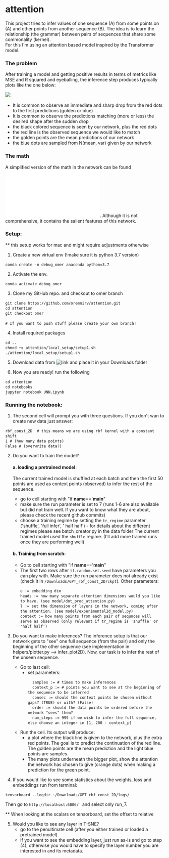 # attention

This project tries to infer values of one sequence (A) from 
some points on (A) and other points from another sequence (B). 
The idea is to learn the relationship (the grammar) between pairs of sequences that share some commonality (kernel).   
For this I'm using an attention based model inspired by the Transformer model. 

### The problem 
After training a model and getting positive results in terms 
of metrics like MSE and R squared and eyeballing, the inference step produces typically plots like the one below:

![](infer_bug)

* It is common to observe an immediate and sharp drop from the red dots to the first predictions (golden or blue)
* It is common to observe the predictions matching (more or less) the desired shape after the sudden drop
* the black colored sequence is seen by our network, plus the red dots
* the red line is the observed sequence we would like to match
* the golden points are the mean predictions of our network 
* the blue dots are sampled from N(mean, var) given by our network

### The math

A simplified version of the math in the network can be found ![here](model_maths.pdf).
Although it is not comprehensive, it contains the salient features of this network.

### Setup: 
** this setup works for mac and might require adjustments otherwise
1. Create a new virtual env (!make sure it is python 3.7 version)
```angular2html
conda create -n debug_omer anaconda python=3.7
```

2. Activate the env. 
```angular2html
conda activate debug_omer
```

3. Clone my GitHub repo. and checkout to omer branch
```angular2html
git clone https://github.com/oremnirv/attention.git
cd attention
git checkout omer

# If you want to push stuff please create your own branch!

```

4. Install required packages 
```angular2html
cd ..
chmod +x attention/local_setup/setup1.sh
./attention/local_setup/setup1.sh
```

5. Download data from ![link](https://universityofcambridgecloud-my.sharepoint.com/:f:/g/personal/on234_cam_ac_uk/ElcsER18Eb1OlZpzjihaAUkB_hiJVxsDuhyaxITNsHq2YQ?e=uKCgyz) and place it in your Downloads folder


6. Now you are ready! run the following
```angular2html
cd attention 
cd notebooks
jupyter notebook UNN.ipynb

```

### Running the notebook:

1. The second cell will prompt you with three questions. 
If you don't wan to create new data just answer:
```
rbf_const_2D  # this means we are using rbf kernel with a constant shift
1 # (how many data points)
False # (overwrite data?)   
```

2. Do you want to train the model? 
    #### a. loading a pretrained model: 
      
   The current trained model is shuffled at each batch and then the first 50
   points are used as context points (observed) to infer the rest of the sequence. 
      - go to cell starting with "if __name__=='__main__"
      - make sure the run parameter is set to 7 (runs 1-6 are also available but did not train well. If you want to know what they are about, please check the recent github commits)
      - choose a training regime by setting the ```tr_regime``` parameter ('shuffle', 'full infer', ' half half') - for details about the different regimes please see batch_creator.py in the data folder
        The current trained model used the ```shuffle``` regime. (I'll add more trained runs once they are performing well)
        
    #### b. Training from scratch:
   
      - Go to cell starting with "if __name__=='__main__"
      - The first two rows after ``tf.random.set.seed`` have parameters you can play with.
        Make sure the run parameter does not already exist (check it in ```/Downloads/GPT_rbf_const_2D/ckpt```).
        Other parameters: 
        ```
        e := embedding dim
        heads := how many separate attention dimensions would you like to have. (see model/dot_prod_attention.py)
        l := set the dimension of layers in the network, coming after the attention. (see model/experimental2d_model.py)
        context := how many points from each pair of sequnces will serve as observed (only relevant if tr_regime is 'shuffle' or 'half half')
        ```
        

3. Do you want to make inferences?
   The inference setup is that our network gets to "see" one full sequence (from the pair)
   and only the beginning of the other sequence (see implementation in helpers/plotter.py --> infer_plot2D). Now, our task is to infer the rest of the unseen 
   sequence. 
   
   - Go to last cell: 
        - set parameters:
          ```angular2html
            samples := # times to make inferences
            context_p := # points you want to see at the beginning of the sequence to be inferred
            consec := should the context points be chosen without gaps? (TRUE) or with? (False)
            order := should the data points be ordered before the network "sees" them?    
            num_steps := 999 if we wish to infer the full sequence, else choose an integer in [1, 200 - context_p]
          ```
   - Run the cell. Its output will produce: 
     * a plot where the black line is given to the network, plus the extra red points. 
     The goal is to predict the continuation of the red line. The golden points are the mean prediction
     and the light blue points are samples.
     * The many plots underneath the bigger plot, show the attention the network
    has chosen to give (orange dots) when making a prediction for the green point. 
       

4. If you would like to see some statistics about the weights, loss and embeddings run from terminal:
```angular2html
tensorboard --logdir ~/Downloads/GPT_rbf_const_2D/logs/
``` 
Then go to ```http://localhost:6006/ ``` and select only run_7.

** When looking at the scalars on tensorboard, set the offset to relative

5. Would you like to see any layer in T-SNE? 
    - go to the penultimate cell (after you either trained or loaded a pretrained model)
    - If you want to see the embedding layer, just run as-is and go to step (4), otherwise
    you would have to specify the layer number you are interested in and its metadata. 